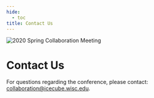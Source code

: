 ```yaml
---
hide:
  - toc
title: Contact Us
---
```


![2020 Spring Collaboration Meeting](IceCubeMeeting_FinalBanner_v2.png)

# Contact Us


For questions regarding the conference, please contact: collaboration@icecube.wisc.edu.


